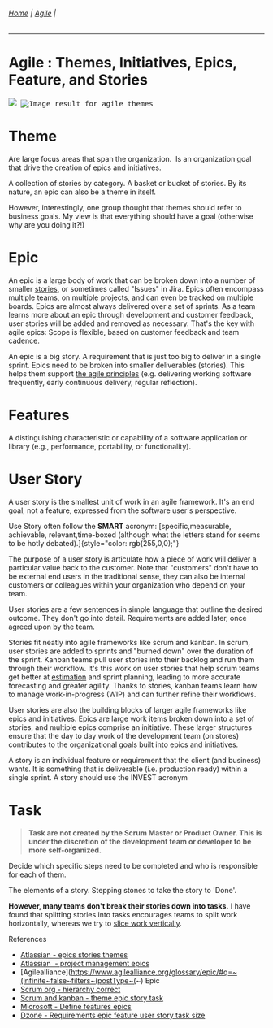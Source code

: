 ###### [Home](https://github.com/RyKaj/Documentation/blob/master/README.md) | [Agile](https://github.com/RyKaj/Documentation/tree/master/Agile/README.md) |
------------



Agile : Themes, Initiatives, Epics, Feature, and Stories 
========================================================
<kbd>![](https://wac-cdn.atlassian.com/dam/jcr:c79bf6d8-3101-48c3-bf2b-506b5bc53ccc/Themes.png?cdnVersion=520)
<kbd>![Image result for agile themes](https://encrypted-tbn0.gstatic.com/images?q=tbn:ANd9GcSw-tRdXoalTyRnRK2waoUiw9H33fYgCrSLEuWZkXmwpyzssM-VKw)


Theme
=====

Are large focus areas that span the organization.  Is an organization goal that drive the creation of epics and initiatives.

A collection of stories by category. A basket or bucket of stories. By its nature, an epic can also be a theme in itself.

However, interestingly, one group thought that themes should refer to business goals. My view is that everything should have a goal (otherwise why are you doing it?!)


Epic
====

An epic is a large body of work that can be broken down into a number of smaller [stories](https://www.atlassian.com/agile/project-management/user-stories), or sometimes called "Issues" in Jira. Epics often encompass multiple teams, on multiple projects, and can even be tracked on multiple boards. Epics are almost always delivered over a set of sprints. As a team learns more about an epic through development and customer feedback, user stories will be added and removed as necessary. That's the key with agile epics: Scope is flexible, based on customer feedback and team cadence.

An epic is a big story. A requirement that is just too big to deliver in a single sprint. Epics need to be broken into smaller deliverables (stories). This helps them support [the agile principles](http://agilemanifesto.org/principles.html) (e.g. delivering working software frequently, early continuous delivery, regular reflection).



Features
========

A distinguishing characteristic or capability of a software application or library (e.g., performance, portability, or functionality).


User Story
==========

A user story is the smallest unit of work in an agile framework. It's an end goal, not a feature, expressed from the software user's perspective.

Use Story often follow the **SMART** acronym: [specific,measurable, achievable, relevant,time-boxed (although what the letters stand for seems to be hotly debated).]{style="color: rgb(255,0,0);"}

The purpose of a user story is articulate how a piece of work will deliver a particular value back to the customer. Note that \"customers\" don\'t have to be external end users in the traditional sense, they can also be internal customers or colleagues within your organization who depend on your team.

User stories are a few sentences in simple language that outline the desired outcome. They don\'t go into detail. Requirements are added later, once agreed upon by the team.

Stories fit neatly into agile frameworks like scrum and kanban. In scrum, user stories are added to sprints and "burned down" over the duration of the sprint. Kanban teams pull user stories into their backlog and run them through their workflow. It's this work on user stories that help scrum teams get better at [estimation](https://www.atlassian.com/agile/project-management/estimation) and sprint planning, leading to more accurate forecasting and greater agility. Thanks to stories, kanban teams learn how to manage work-in-progress (WIP) and can further refine their workflows.

User stories are also the building blocks of larger agile frameworks like epics and initiatives. Epics are large work items broken down into a set of stories, and multiple epics comprise an initiative. These larger structures ensure that the day to day work of the development team (on stores) contributes to the organizational goals built into epics and initiatives.

A story is an individual feature or requirement that the client (and business) wants. It is something that is deliverable (i.e. production ready) within a single sprint. A story should use the INVEST acronym





Task
====

> **Task are not created by the Scrum Master or Product Owner. This is under the discretion of the development team or developer to be more self-organized.**

Decide which specific steps need to be completed and who is responsible for each of them.

The elements of a story. Stepping stones to take the story to 'Done'.

**However, many teams don't break their stories down into tasks.** I have found that splitting stories into tasks encourages teams to split work horizontally, whereas we try to [slice work vertically](http://scrumandkanban.co.uk/slicing-stories-vertically/ "Slicing stories vertically").



References

- [Atlassian - epics stories themes](https://www.atlassian.com/agile/project-management/epics-stories-themes)
- [Atlassian  - project management epics](https://www.atlassian.com/agile/project-management/epics)
- [Agilealliance](https://www.agilealliance.org/glossary/epic/#q=~(infinite~false~filters~(postType~(~) Epic
- [Scrum org - hierarchy correct](https://www.scrum.org/forum/scrum-forum/28527/hierarchy-correct)
- [Scrum and kanban - theme epic story task](https://scrumandkanban.co.uk/theme-epic-story-task/)
- [Microsoft - Define features epics](https://docs.microsoft.com/en-us/azure/devops/boards/backlogs/define-features-epics?view=azure-devops)
- [Dzone - Requirements epic feature user story task size](https://dzone.com/articles/requirements-epic-feature-user-story-task-size-and)

